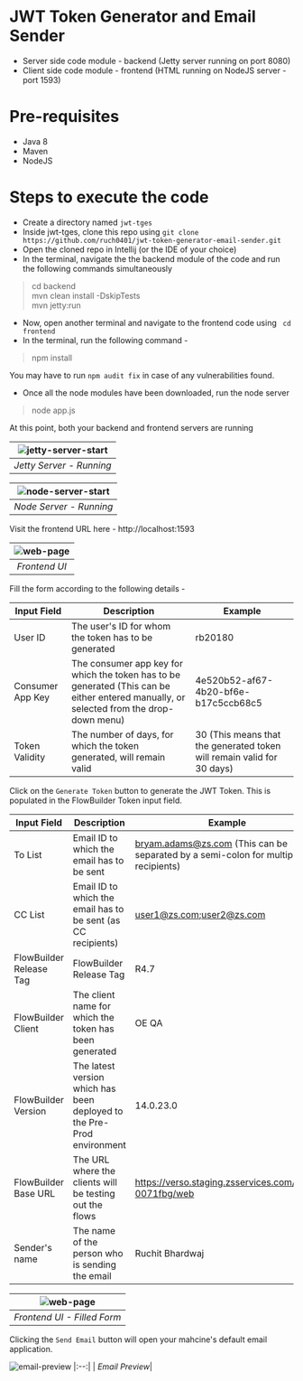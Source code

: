 # JWT Token Generator and Email Sender

- Server side code module - backend (Jetty server running on port 8080)
- Client side code module - frontend (HTML running on NodeJS server - port 1593)

# Pre-requisites
- Java 8
- Maven
- NodeJS

# Steps to execute the code
- Create a directory named ```jwt-tges```
- Inside jwt-tges, clone this repo using ```git clone https://github.com/ruch0401/jwt-token-generator-email-sender.git```
- Open the cloned repo in Intellij (or the IDE of your choice)
- In the terminal, navigate the the backend module of the code and run the following commands simultaneously

> cd backend  
> mvn clean install -DskipTests  
> mvn jetty:run

- Now, open another terminal and navigate to the frontend code using ``` cd frontend```
- In the terminal, run the following command - 
> npm install

You may have to run ```npm audit fix``` in case of any vulnerabilities found. 

- Once all the node modules have been downloaded, run the node server
> node app.js

At this point, both your backend and frontend servers are running

|![jetty-server-start](https://user-images.githubusercontent.com/29031675/125884963-68508043-a8c0-4d50-852d-c0bdedaac346.PNG)|
|:--:|
| *Jetty Server - Running*|

|![node-server-start](https://user-images.githubusercontent.com/29031675/125885049-82bf6cb6-8eaa-4076-b86e-139a2e0ded5c.PNG)|
|:--:|
| *Node Server - Running*|

 Visit the frontend URL here - http://localhost:1593
 
| ![web-page](https://user-images.githubusercontent.com/29031675/125886611-e6f9942d-5e62-4eae-915a-dbd2633cb3e0.PNG)|
|:--:|
| *Frontend UI*|

Fill the form according to the following details - 

|Input Field|Description|Example|
|------------|------------|------------|
|User ID|The user's ID for whom the token has to be generated|rb20180|
|Consumer App Key|The consumer app key for which the token has to be generated (This can be either entered manually, or selected from the drop-down menu)|4e520b52-af67-4b20-bf6e-b17c5ccb68c5|
|Token Validity|The number of days, for which the token generated, will remain valid|30 (This means that the generated token will remain valid for 30 days)|

Click on the ```Generate Token``` button to generate the JWT Token. This is populated in the FlowBuilder Token input field.

|Input Field|Description|Example|
|------------|------------|------------|
|To List |Email ID to which the email has to be sent|bryam.adams@zs.com (This can be separated by a semi-colon for multiple recipients)|
|CC List|Email ID to which the email has to be sent (as CC recipients)|user1@zs.com;user2@zs.com|
|FlowBuilder Release Tag|FlowBuilder Release Tag|R4.7|
|FlowBuilder Client|The client name for which the token has been generated|OE QA|
|FlowBuilder Version|The latest version which has been deployed to the Pre-Prod environment|14.0.23.0|
|FlowBuilder Base URL|The URL where the clients will be testing out the flows|https://verso.staging.zsservices.com/ccm-0071fbg/web|
|Sender's name|The name of the person who is sending the email|Ruchit Bhardwaj|

| ![web-page](https://user-images.githubusercontent.com/29031675/125886611-e6f9942d-5e62-4eae-915a-dbd2633cb3e0.PNG)|
|:--:|
| *Frontend UI - Filled Form*|

Clicking the ```Send Email``` button will open your mahcine's default email application.

![email-preview](https://user-images.githubusercontent.com/29031675/125884689-1f0b65b0-27a0-45fb-a73b-706a6468ab37.PNG)
|:--:|
| *Email Preview*|
